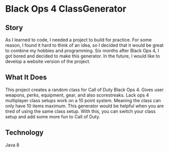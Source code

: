 # Black Ops 4 ClassGenerator

## Story
As I learned to code, I needed a project to build for practice. For some reason, I found it hard to think of an idea, so I decided that it would be great to combine my hobbies and programming. Six months after Black Ops 4, I got bored and decided to make this generator. In the future, I would like to develop a website version of the project.
## What It Does
This project creates a random class for Call of Duty Black Ops 4. Gives user weapons, perks, equipment, gear, and also scorestreaks.  Lack ops 4 multiplayer class setups work on a 10 point system. Meaning the class can only have 10 items maximum.
This generator would be helpful when you are tired of using the same class setup. With this, you can switch your class setup and add some more fun to Call of Duty.

## Technology
Java 8
